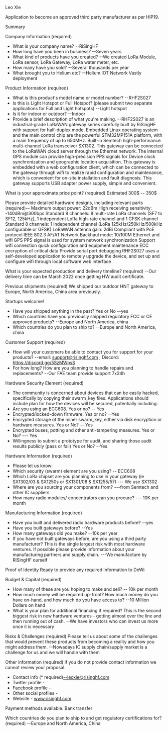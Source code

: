 Leo Xie

Application to become an approved third party manufacturer as per HIP19.

Summary

Company Information (required)
- What is your company name?
  --RiSingHF
- How long have you been in business? 
  --Seven years
- What kind of products have you created? 
  --We created LoRa Module, LoRa sensor, LoRa Gateway, LoRa water meter, etc.
- How many have you sold? 
  --Several thousands per year
- What brought you to Helium etc? 
  --Helium IOT Network Vastly deployment

Product Information (required)
- What is this product's model name or model number? 
  --RHF2S027 
- Is this is Light Hotspot or Full Hotspot? (please submit two separate applications for Full and Light hotspots) 
  --Light hotspot
- Is it for indoor or outdoor?
  --Indoor
- Provide a brief description of what you're making. 
  --RHF2S027 is an industrial-grade LoRaWAN gateway series carefully built by RiSingHF with support for half-duplex mode. Embedded Linux operating system and the main control chip are the powerful STM32MP151A platform, with a main frequency of up to 650MHz. Built-in Semtech high-performance multi-channel LoRa transceiver SX1302. This gateway can be connected to the LoRaWAN cloud server through the Ethernet network. The internal GPS module can provide high-precision PPS signals for
  Device clock synchronization and geographic location acquisition.
  This gateway is embedded with a web configuration client, which can be connected to the gateway through wifi to realize rapid configuration and maintenance, which is convenient for on-site installation and fault diagnosis. This gateway supports USB adapter power supply, simple and convenient.

What is your approximate price point? (required)
Estimated 300$ -- 350$

Please provide detailed hardware designs, including relevant parts (required)--
Maximum output power: 22dBm
High receiving sensitivity: -140dBm@300bps
Standard 8 channels: 8 multi-rate LoRa channels (SF7 to SF12, 125kHz), 1 independent LoRa high-rate channel and 1 GFSK channel
Standard 8 channels: 1 independent channel (LoRa 125kHz/250kHz/500kHz configurable or GFSK)
LoRaWAN antenna gain: 2dBi
Compliant with PoE protocol IEEE 802.3 AF/AT
Network Backhaul mode: 10/100M Ethernet and wifi
GPS PPS signal is used for system network synchronization
Support wifi connection quick configuration and equipment maintenance
ECC encryption of critical data
Provide serial port debugging
RHF2S027 uses a self-developed application to remotely upgrade the device, and set up and configure wifi through local software web interface

What is your expected production and delivery timeline? (required)
--Our delivery time can be March 2022 once getting HW audit certificate.

Previous shipments (required)
We shipped our outdoor HNT gateway to Europe, North America, China area previously.

Startups welcome!
- Have you shipped anything in the past? Yes or No
  --yes
- Which countries have you previously shipped regulatory FCC or CE approved products? 
  --Europe and North America, china
- Which countries do you plan to ship to? 
  --Europe and North America, china

Customer Support (required)
- How will your customers be able to contact you for support for your products? 
  --email: support@risinghf.com , Discord: https://discord.gg/5SzMWpsS
- For how long? How are you planning to handle repairs and replacements? 
  --Our FAE team provide support 7x24h

Hardware Security Element (required)
- The community is concerned about devices that can be easily hacked, specifically by copying their swarm_key files. Applications should include plan for how the devices will be secured, potentially including:
- Are you using an ECC608. Yes or no? 
  -- Yes
- Encrypted/locked-down firmware. Yes or no? 
  --Yes
- Encrypted storage of the miner swarm_key, either via disk encryption or hardware measures. Yes or No?
  -- Yes
- Encrypted buses, potting and other anti-tampering measures. Yes or No?
  --- Yes
- Willingness to submit a prototype for audit, and sharing those audit results publicly (pass or fail) Yes or No?
  --Yes

Hardware Information (required)

- Please let us know:
- Which security (swarm) element are you using? 
  -- ECC608
- Which LoRa chipset are you planning to use in your gateway (ie SX1302/03 & SX1250s or SX1301/08 & SX1255/57) 
  --- We use SX1302
- Where are you sourcing your components from? 
  ---from Semtech and other IC suppliers
- How many radio modules/ concentrators can you procure? 
  --- 10K per month

Manufacturing Information (required)
- Have you built and delivered radio hardware products before?
  --yes
- Have you built gateways before? 
  --Yes
- How many gateways did you make? 
  --10k per year
- If you have not built gateways before, are you using a third party manufacturer? This is the single largest risk with most hardware ventures. If possible please provide information about your manufacturing partners and supply chain.
  ---We manufacture by RiSingHF ourself

Proof of Identity
Ready to provide any required information to DeWi 

Budget & Capital (required)
- How many of these are you hoping to make and sell? 
  -- 10k per month
- How much money will be required up-front? How much money do you have on-hand, and how much do you have access to? 
  --10 Million Dollars on hand
- What is your plan for additional financing if required? This is the second biggest risk in new hardware ventures - getting almost over the line and then running out of cash. 
  --We have investors who can invest us more once it is necessary

Risks & Challenges (required)
Please tell us about some of the challenges that would prevent these products from becoming a reality and how you might address them. 
--Nowadays IC supply chain/supply market is a challenge for us and we will handle with them

Other information (required) if you do not provide contact information we cannot review your proposal.
- Contact info (* required)--leoxie@risinghf.com
- Twitter profile -
- Facebook profile -
- Other social profiles -
- Website - www.risinghf.com 

Payment methods available.
Bank transfer

Which countries do you plan to ship to and get regulatory certifications for? (required)
--Europe and North America, China
